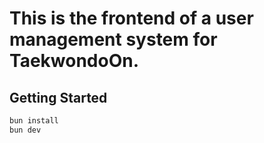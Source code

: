 # This is the frontend of a user management system for TaekwondoOn.

## Getting Started

```bash
bun install
bun dev
```